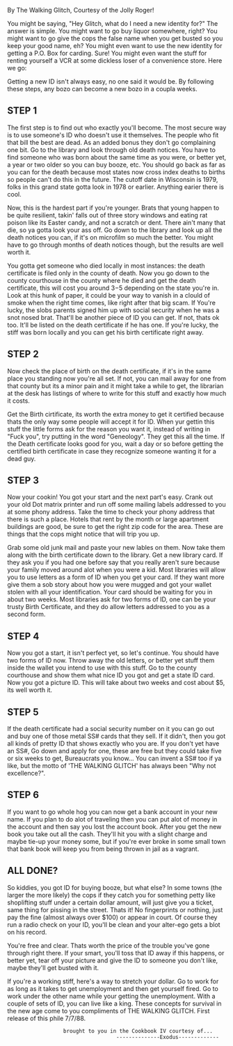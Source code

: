By The Walking Glitch, Courtesy of the Jolly Roger!
             
You might be saying, "Hey Glitch, what do I need a new identity for?"
The answer is simple. You might want to go buy liquor somewhere, right?
You might want to go give the cops the false name when you get busted
so you keep your good name, eh?  You might even want to use the new
identity for getting a P.O. Box for carding. Sure! You might even
want the stuff for renting yourself a VCR at some dickless loser of a
convenience store. Here we go:

Getting a new ID isn't always easy, no one said it would be. By following
these steps, any bozo can become a new bozo in a coupla weeks.

## STEP 1

The first step is to find out who exactly you'll become. The
most secure way is to use someone's ID who doesn't use it themselves.
The people who fit that bill the best are dead. As an added bonus they
don't go complaining one bit. Go to the library and look
through old death notices. You have to find someone who was born about
the same time as you were, or better yet, a year or two older
so you can buy booze, etc. You should go back as far as you can for the
death because most states now cross index deaths to births so people
can't do this in the future. The cutoff date in Wisconsin is 1979, folks
in this grand state gotta look in 1978 or earlier. Anything earier there
is cool. 

Now, this is the hardest part if you're younger. Brats that
young happen to be quite resilient, takin' falls out of three story windows
and eating rat poison like its Easter candy, and not a scratch or
dent. There ain't many that die, so ya gotta look your ass off. Go
down to the library and look up all the death notices you can,
if it's on microfilm so much the better. You might have to go through
months of death notices though, but the results are well worth it.

You gotta get someone who died locally in most instances: the death
certificate is filed only in the county of death. Now you go down to
the county courthouse in the county where he died and get the
death certificate, this will cost you around $3-$5 depending on the state
you're in. Look at this hunk of paper, it could be your way to
vanish in a clould of smoke when the right time comes, like right after
that big scam. If You're lucky, the slobs parents signed him up with
social security when he was a snot nosed brat. That'll be another piece
of ID you can get. If not, thats ok too. It'll be listed on the death
certificate if he has one. If you're lucky, the stiff was born
locally and you can get his birth certificate right away.

## STEP 2

Now check the place of birth on the death certificate, if it's in
the same place you standing now you're all set. If not, you can mail
away for one from that county but its a minor pain and it might 
take a while to get, the librarian at the desk has listings of where
to write for this stuff and exactly how much it costs. 

Get the Birth cirtificate, its worth the extra money to get it certified
because thats the only way some people will accept it for ID. When yur
gettin this stuff the little forms ask for the reason you want it,
instead of writing in "Fuck you", try putting in the word "Geneology".
They get this all the time.  If the Death certificate looks good for
you, wait a day or so before getting the certified birth certificate
in case they recognize someone wanting it for a dead guy.

## STEP 3

Now your cookin! You got your start and the next part's easy.
Crank out your old Dot matrix printer and run off some mailing labels
addressed to you at some phony address. Take the time to check your
phony address that there is such a place. Hotels that rent by the month
or large apartment buildings are good, be sure to get the right zip
code for the area. These are things that the cops might notice that
will trip you up.

Grab some old junk mail and paste your new lables
on them. Now take them along with the birth certificate down to the library.
Get a new library card. If they ask you if you had one before say that
you really aren't sure because your family moved around alot when
you were a kid. Most libraries will allow you to use letters as a form
of ID when you get your card. If they want more give them a sob story
about how you were mugged and got your wallet stolen with all your
identification. Your card should be waiting for you in about two weeks.
Most libraries ask for two forms of ID, one can be your trusty Birth
Certificate, and they do allow letters addressed to you as a second
form.

## STEP 4
    
Now you got a start, it isn't perfect yet, so let's continue. You should
have two forms of ID now. Throw away the old letters, or better yet
stuff them inside the wallet you intend to use with this stuff.
Go to the county courthouse and show them what nice ID you got and get
a state ID card. Now you got a picture ID. This will take about two weeks
and cost about $5, its well worth it.

## STEP 5

If the death certificate had a social security number on it you can go
out and buy one of those metal SS# cards that they sell.
If it didn't, then you got all kinds of pretty ID that shows exactly
who you are. If you don't yet have an SS#, Go down and apply for one,
these are free but they could take five or six weeks to get,
Bureaucrats you know... You can invent a SS# too if ya like, but the motto
of 'THE WALKING GLITCH' has always been "Why not excellence?".

## STEP 6

If you want to go whole hog you can now get a bank account in your new
name.  If you plan to do alot of traveling then you can put alot
of money in the account and then say you lost the account book.  After 
you get the new book you take out all the cash. They'll hit you
with a slight charge and maybe tie-up your money some, but if you're
ever broke in some small town that bank book will keep you from being
thrown in jail as a vagrant.

## ALL DONE?

So kiddies, you got ID for buying booze, but what else? In some towns
(the larger the more likely) the cops if they catch you for something
petty like shoplifting stuff under a certain dollar amount, will just
give you a ticket, same thing for pissing in the street. Thats it!
No fingerprints or nothing, just pay the fine (almost always over $100)
or appear in court.  Of course they run a radio check on your ID, you'll
be clean and your alter-ego gets a blot on his record.

You're free and clear.  Thats worth the price of the trouble you've gone
through right there.  If your smart, you'll toss that ID away if this
happens, or better yet, tear off your picture and give the ID to someone
you don't like, maybe they'll get busted with it.

If you're a working stiff, here's a way to stretch your dollar. Go to work
for as long as it takes to get unemployment and then get yourself fired.
Go to work under the other name while your getting the unemployment.
With a couple of sets of ID, you can live like a king.  These concepts
for survival in the new age come to you compliments of THE WALKING GLITCH.
First release of this phile 7/7/88.

                      brought to you in the Cookbook IV courtesy of...
                                       --------------Exodus-------------
